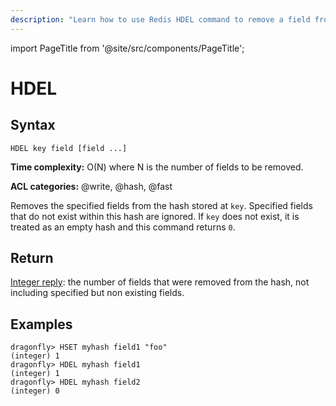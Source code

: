 ```yaml
---
description: "Learn how to use Redis HDEL command to remove a field from a hash map. Great for data maintenance operations."
---
```


import PageTitle from '@site/src/components/PageTitle';

# HDEL

<PageTitle title="Redis HDEL Command (Documentation) | Dragonfly" />

## Syntax

    HDEL key field [field ...]

**Time complexity:** O(N) where N is the number of fields to be removed.

**ACL categories:** @write, @hash, @fast

Removes the specified fields from the hash stored at `key`.
Specified fields that do not exist within this hash are ignored.
If `key` does not exist, it is treated as an empty hash and this command returns
`0`.

## Return

[Integer reply](https://redis.io/docs/reference/protocol-spec/#integers): the number of fields that were removed from the hash, not
including specified but non existing fields.

## Examples

```shell
dragonfly> HSET myhash field1 "foo"
(integer) 1
dragonfly> HDEL myhash field1
(integer) 1
dragonfly> HDEL myhash field2
(integer) 0
```
